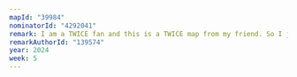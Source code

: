 ```yaml
---
mapId: "39984"
nominatorId: "4292041"
remark: I am a TWICE fan and this is a TWICE map from my friend. So I just took it as an example.
remarkAuthorId: "139574"
year: 2024
week: 5
---
```

